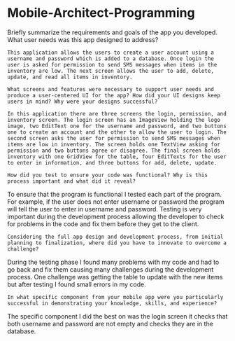 # Mobile-Architect-Programming

Briefly summarize the requirements and goals of the app you developed. What user needs was this app designed to address?
    
    This application allows the users to create a user account using a username and password which is added to a database. Once login the user is asked for permission to send SMS messages when items in the inventory are low. The next screen allows the user to add, delete, update, and read all items in inventory.  
    
    What screens and features were necessary to support user needs and produce a user-centered UI for the app? How did your UI designs keep users in mind? Why were your designs successful?
    
    In this application there are three screens the login, permission, and inventory screen. The login screen has an ImageView holding the logo image, two EditText one for the username and password, and two buttons one to create an account and the other to allow the user to login. The second screen asks the user for permission to send SMS messages when items are low in inventory. The screen holds one TextView asking for permission and two buttons agree or disagree. The final screen holds inventory with one GridView for the table, four EditTexts for the user to enter in information, and three buttons for add, delete, update.  
    
    How did you test to ensure your code was functional? Why is this process important and what did it reveal?

To ensure that the program is functional I tested each part of the program. For example, if the user does not enter username or password the program will tell the user to enter in username and password. Testing is very important during the development process allowing the developer to check for problems in the code and fix them before they get to the client. 
    
    Considering the full app design and development process, from initial planning to finalization, where did you have to innovate to overcome a challenge?

During the testing phase I found many problems with my code and had to go back and fix them causing many challenges during the development process. One challenge was getting the table to update with the new items but after testing I found small errors in my code. 
    
    In what specific component from your mobile app were you particularly successful in demonstrating your knowledge, skills, and experience?
The specific component I did the best on was the login screen it checks that both username and password are not empty and checks they are in the database.



